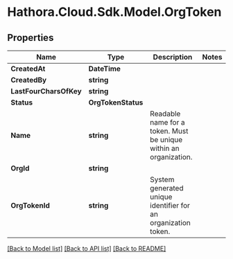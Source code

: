 # Hathora.Cloud.Sdk.Model.OrgToken

## Properties

Name | Type | Description | Notes
------------ | ------------- | ------------- | -------------
**CreatedAt** | **DateTime** |  | 
**CreatedBy** | **string** |  | 
**LastFourCharsOfKey** | **string** |  | 
**Status** | **OrgTokenStatus** |  | 
**Name** | **string** | Readable name for a token. Must be unique within an organization. | 
**OrgId** | **string** |  | 
**OrgTokenId** | **string** | System generated unique identifier for an organization token. | 

[[Back to Model list]](../README.md#documentation-for-models) [[Back to API list]](../README.md#documentation-for-api-endpoints) [[Back to README]](../README.md)


